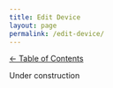 ```yaml
---
title: Edit Device
layout: page
permalink: /edit-device/
---
```


[<- Table of Contents](index.md)

Under construction